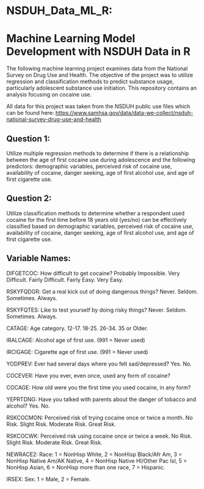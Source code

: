 # NSDUH_Data_ML_R: 

# Machine Learning Model Development with NSDUH Data in R

The following machine learning project examines data from the National Survey on Drug Use and Health. The objective of the project was to utilize regression and classification methods to predict substance usage, particularly adolescent substance use initiation. This repository contains an analysis focusing on cocaine use. 

All data for this project was taken from the NSDUH public use files which can be found here: https://www.samhsa.gov/data/data-we-collect/nsduh-national-survey-drug-use-and-health

## Question 1:
Utilize multiple regression methods to determine if there is a relationship between the age of first cocaine use during adolescence and the following predictors: demographic variables, perceived risk of cocaine use, availability of cocaine, danger seeking, age of first alcohol use, and age of first cigarette use.

## Question 2:
Utilize classification methods to determine whether a respondent used cocaine for the first time before 18 years old (yes/no) can be effectively classified based on demographic variables, perceived risk of cocaine use, availability of cocaine, danger seeking, age of first alcohol use,
and age of first cigarette use.

## Variable Names:
DIFGETCOC: How difficult to get cocaine? Probably Impossible. Very Difficult. Fairly Difficult. Fairly Easy. Very Easy.

RSKYFQDGR: Get a real kick out of doing dangerous things? Never. Seldom. Sometimes. Always.

RSKYFQTES: Like to test yourself by doing risky things? Never. Seldom. Sometimes. Always. 

CATAGE: Age category. 12-17. 18-25. 26-34. 35 or Older.

IRALCAGE: Alcohol age of first use. (991 = Never used) 

IRCIGAGE: Cigarette age of first use. (991 = Never used) 

YODPREV: Ever had several days where you felt sad/depressed? Yes. No.

COCEVER: Have you ever, even once, used any form of cocaine? 

COCAGE: How old were you the first time you used cocaine, in any form? 

YEPRTDNG: Have you talked with parents about the danger of tobacco and alcohol? Yes. No.

RSKCOCMON: Perceived risk of trying cocaine once or twice a month. No Risk. Slight Risk. Moderate Risk. Great Risk.

RSKCOCWK: Perceived risk using cocaine once or twice a week. No Risk. Slight Risk. Moderate Risk. Great Risk.

NEWRACE2: Race: 1 = NonHisp White, 2 = NonHisp Black/Afr Am, 3 = NonHisp Native Am/AK Native, 4 = NonHisp Native HI/Other Pac Isl, 5 = NonHisp Asian, 6 = NonHisp more than one race, 7 = Hispanic.

IRSEX: Sex: 1 = Male, 2 = Female. 
